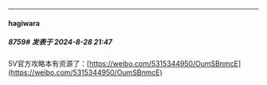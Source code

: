 ﻿
*****

####  hagiwara  
##### 8759#       发表于 2024-8-28 21:47

5V官方攻略本有资源了：[https://weibo.com/5315344950/OumSBnmcE](https://weibo.com/5315344950/OumSBnmcE)

